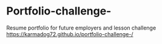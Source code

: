 # Portfolio-challenge-
Resume portfolio for future employers and lesson challenge
https://karmadog72.github.io/portfolio-challenge-/
